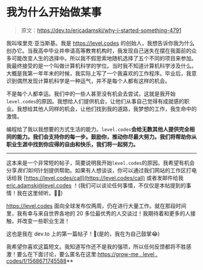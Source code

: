 # 我为什么开始做某事

> 原文：<https://dev.to/ericadamski/why-i-started-something-4791>

我叫埃里克·亚当斯基。我是 https://level.codes 的创始人，我想告诉你我为什么创办它。当我高中毕业并申请高等教育机构时，我发现自己迷失在摆在我面前的众多可能改变人生的选择中。所以我不假思索地随机选择了五个不同的项目来参加。我最终接受的是一个叫做计算机科学的学位。当时我不知道计算机科学涉及什么。大概是我第一年年末的时候，我实际上写了一个我喜欢的工作程序。毕业后，我意识到偶然发现计算机科学是一种运气，并不是每个人都有这样的机会。

不是每个人都幸运。我们中的一些人甚至没有机会去尝试，这就是我开始`level.codes`的原因。我想给人们提供机会，让他们从事自己觉得有成就感的职业。我想给其他人同样的机会，让他们找到我的道路，我梦想的工作，我生命中的激情。

编程给了我以我想要的方式生活的能力。`level.codes`**会给无数其他人提供完全相同的能力。我们会支持你的每一步。鼓励你，推动你尽最大努力。我们将帮助你从职业生涯中找到你应得的自由和快乐，我们将一起努力。**

 *** * *

这本来是一个非常短的帖子，简要说明我开始`level.codes`的原因。我希望有机会分享*我们如何*计划提供帮助。如果有人想谈谈，你可以通过我们网站的工作区打电话给我 [https://level.codes/call](https://level.codes/call) 或者发邮件给我 [eric.adamski@level.codes](mailto:eric.adamski@level.codes) ！(我们可以谈论任何事情，不仅仅是本帖提到的事情！我在这里倾听。👂🏻)

https://level.codes 面向全球发布仅两周，仍在进行大量工作。就在那段时间里，我有幸与来自世界各地的 20 多位最优秀的人交谈过！我期待着和更多的人接触，并改变一些职业生涯！

这也是我在 dev.to 上的第一篇帖子！👏(是的，我在为自己鼓掌😂)

我希望你喜欢这篇短文。我知道写作还不是我的强项，所以任何反馈都将不胜感激！要么在下面讨论，要么匿名在这里:[https://grow-me . level . codes/f/1568671745588](https://grow-me.level.codes/f/1568671745588)**
